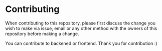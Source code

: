 # Contributing

When contributing to this repository, please first discuss the change you wish to make via issue,
email or any other method with the owners of this repository before making a change. 

You can contribute to backened or frontend.
Thank you for contribution :)
